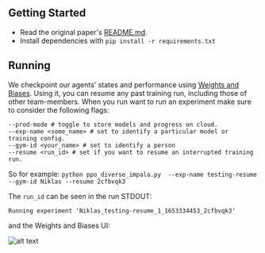 ## Getting Started 
- Read the original paper's [README.md](doc/OLD_README.md).
- Install dependencies with `pip install -r requirements.txt`

## Running
We checkpoint our agents' states and performance using [Weights and Biases](https://wandb.ai/). Using it, you can resume any past training run, including those of other team-members. When you run want to run an experiment make sure to consider the following flags:
```
--prod-mode # toggle to store models and progress on cloud.
--exp-name <some_name> # set to identify a particular model or training config.
--gym-id <your_name> # set to identify a person
--resume <run_id> # set if you want to resume an interrupted training run.
```

So for example:
```python ppo_diverse_impala.py  --exp-name testing-resume --gym-id Niklas --resume 2cfbvqk3```

The `run_id` can be seen in the run STDOUT:
```
Running experiment 'Niklas_testing-resume_1_1653334453_2cfbvqk3'
```

and the Weights and Biases UI:

![alt text](doc/img/run_id_example.png "Title")

